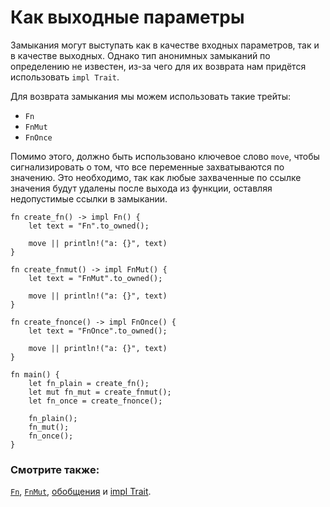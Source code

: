 # Как выходные параметры

Замыкания могут выступать как в качестве входных параметров, так и в качестве выходных. Однако тип анонимных замыканий по определению не известен, из-за чего для их возврата нам придётся использовать `impl Trait`.

Для возврата замыкания мы можем использовать такие трейты:

- `Fn`
- `FnMut`
- `FnOnce`

Помимо этого, должно быть использовано ключевое слово `move`, чтобы сигнализировать о том, что все переменные захватываются по значению. Это необходимо, так как любые захваченные по ссылке значения будут удалены после выхода из функции, оставляя недопустимые ссылки в замыкании.

```rust,editable
fn create_fn() -> impl Fn() {
    let text = "Fn".to_owned();

    move || println!("a: {}", text)
}

fn create_fnmut() -> impl FnMut() {
    let text = "FnMut".to_owned();

    move || println!("a: {}", text)
}

fn create_fnonce() -> impl FnOnce() {
    let text = "FnOnce".to_owned();

    move || println!("a: {}", text)
}

fn main() {
    let fn_plain = create_fn();
    let mut fn_mut = create_fnmut();
    let fn_once = create_fnonce();

    fn_plain();
    fn_mut();
    fn_once();
}
```

### Смотрите также:

[`Fn`](https://doc.rust-lang.org/std/ops/trait.Fn.html), [`FnMut`](https://doc.rust-lang.org/std/ops/trait.FnMut.html), [обобщения](../../generics.md) и [impl Trait](../../traits/impl_trait.md).
